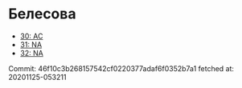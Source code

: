 # Белесова
- [30: AC](30.md)
- [31: NA](31.md)
- [32: NA](32.md)

Commit: 46f10c3b268157542cf0220377adaf6f0352b7a1
 fetched at: 20201125-053211
